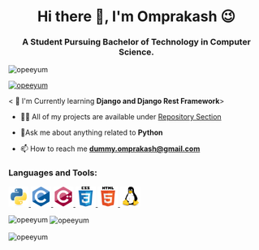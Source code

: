 <!--
**opeeyum/opeeyum** is a ✨ _special_ ✨ repository because its `README.md` (this file) appears on your GitHub profile.

Here are some ideas to get you started:

- 🔭 I’m currently working on ...
- 🌱 I’m currently learning ...
- 👯 I’m looking to collaborate on ...
- 🤔 I’m looking for help with ...
- 💬 Ask me about ...
- 📫 How to reach me: ...
- 😄 Pronouns: ...
- ⚡ Fun fact: ...
-->
<h1 align="center">Hi there 👋, I'm Omprakash 😉 </h1>
<h3 align="center">A Student Pursuing Bachelor of Technology in Computer Science.</h3>

<p align="left"> 
 <img src="https://komarev.com/ghpvc/?username=opeeyum&label=Profile%20views&color=0e75b6&style=flat" alt="opeeyum" /> 
</p>

<p align="left"> 
 <a href="https://github.com/ryo-ma/github-profile-trophy">
  <img src="https://github-profile-trophy.vercel.app/?username=opeeyum" alt="opeeyum" />
 </a> 
</p >

<!--p align="left"> 
 <a href="https://www.instagram.com/learning_too_code/" target="blank">
  <img src="https://img.shields.io/instagram/follow/learning_too_code?logo=instagram&style=for-the-badge" alt="ltc" />
 </a> </p -->

< 🌱 I'm Currently learning **Django and Django Rest Framework**>

- 👨‍💻 All of my projects are available under [Repository Section](https://github.com/opeeyum?tab=repositories)

- 💬Ask me about anything related to **Python**

- 📫 How to reach me **dummy.omprakash@gmail.com**


<!--h3 align="left">Connect with me:</h3>
<p align="left">
<!--a href="https://twitter.com/opee_yum" target="blank"><img align="center" src="https://raw.githubusercontent.com/opeeyum/github-profile-readme-generator/master/src/images/icons/Social/twitter.svg" alt="opeeyum" height="30" width="40" /></a>
<a href="https://linkedin.com/in/linkedin.com/in/opeeyum" target="blank"><img align="center" src="https://raw.githubusercontent.com/rahuldkjain/github-profile-readme-generator/master/src/images/icons/Social/linked-in-alt.svg" alt="linkedin.com/in/opeeyum" height="30" width="40" /></a>
<!--a href="https://instagram.com/_.vicky_joshi._" target="blank"><img align="center" src="https://raw.githubusercontent.com/rahuldkjain/github-profile-readme-generator/master/src/images/icons/Social/instagram.svg" alt="_.vicky_joshi._" height="30" width="40" /></!--a>
 <a href="https://www.codechef.com/users/knockcat_1" target="blank"><img align="center" src="https://cdn.jsdelivr.net/npm/simple-icons@3.1.0/icons/codechef.svg" alt="knockcat_1" height="30" width="40" /></a>
 <a href="https://www.hackerrank.com/knockcat" target="blank"><img align="center" src="https://raw.githubusercontent.com/rahuldkjain/github-profile-readme-generator/master/src/images/icons/Social/hackerrank.svg" alt="knockcat" height="30" width="40" /></a>
<a href="https://www.leetcode.com/knockcat" target="blank"><img align="center" src="https://raw.githubusercontent.com/rahuldkjain/github-profile-readme-generator/master/src/images/icons/Social/leet-code.svg" alt="knockcat" height="30" width="40" /></a>
<a href="https://www.hackerearth.com/@knockcat" target="blank"><img align="center" src="https://raw.githubusercontent.com/rahuldkjain/github-profile-readme-generator/master/src/images/icons/Social/hackerearth.svg" alt="@knockcat" height="30" width="40" /></a>
</p-->

<h3 align="left">Languages and Tools:</h3>
<p align="left"> 
  <a href="https://www.python.org" target="_blank" rel="noreferrer"> 
    <img src="https://raw.githubusercontent.com/devicons/devicon/master/icons/python/python-original.svg" alt="python" width="40" height="40"/> 
  </a>
  <a href="https://www.cprogramming.com/" target="_blank" rel="noreferrer"> 
    <img src="https://raw.githubusercontent.com/devicons/devicon/master/icons/c/c-original.svg" alt="c" width="40" height="40"/> 
  </a> 
  <a href="https://www.w3schools.com/cpp/" target="_blank" rel="noreferrer"> 
    <img src="https://raw.githubusercontent.com/devicons/devicon/master/icons/cplusplus/cplusplus-original.svg" alt="cplusplus" width="40" height="40"/> 
  </a> 
  <a href="https://www.w3schools.com/css/" target="_blank" rel="noreferrer"> 
    <img src="https://raw.githubusercontent.com/devicons/devicon/master/icons/css3/css3-original-wordmark.svg" alt="css3" width="40" height="40"/> 
  </a> 
  <a href="https://www.w3.org/html/" target="_blank" rel="noreferrer"> 
    <img src="https://raw.githubusercontent.com/devicons/devicon/master/icons/html5/html5-original-wordmark.svg" alt="html5" width="40" height="40"/> 
  </a> 
  <a href="https://www.linux.org/" target="_blank" rel="noreferrer"> 
    <img src="https://raw.githubusercontent.com/devicons/devicon/master/icons/linux/linux-original.svg" alt="linux" width="40" height="40"/> 
  </a>  
</p>

<p><img align="left" src="https://github-readme-stats.vercel.app/api/top-langs?username=opeeyum&show_icons=true&locale=en&layout=compact" alt="opeeyum" /></p>

<p>&nbsp;<img align="center" src="https://github-readme-stats.vercel.app/api?username=opeeyum&show_icons=true&locale=en" alt="opeeyum" /></p>

<p><img align="center" src="https://github-readme-streak-stats.herokuapp.com/?user=opeeyum&" alt="opeeyum" /></p>
